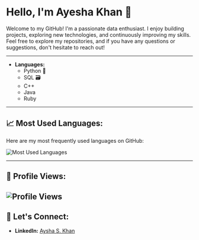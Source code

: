 # Hello, I'm Ayesha Khan 👋

Welcome to my GitHub! I'm a passionate data enthusiast. I enjoy building projects, exploring new technologies, and continuously improving my skills. Feel free to explore my repositories, and if you have any questions or suggestions, don't hesitate to reach out!

---

- **Languages:**
  - Python 🐍
  - SQL 🗃️
  - C++
  - Java
  - Ruby


---

## 📈 Most Used Languages:

Here are my most frequently used languages on GitHub:

![Most Used Languages](https://github-readme-stats.vercel.app/api/top-langs/?username=Aysha-skhan&layout=compact&theme=radical)

---

## 👀 Profile Views:

![Profile Views](https://img.shields.io/badge/Profile%20Views-100-blue)
---

## 📍 Let's Connect:

- **LinkedIn:** [Aysha S. Khan](https://www.linkedin.com/in/ayesha-khan-018171273)


